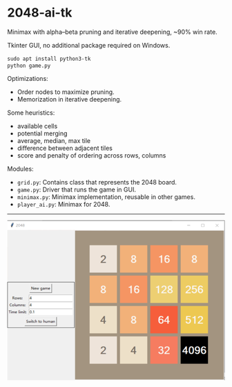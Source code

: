 # 2048-ai-tk
Minimax with alpha–beta pruning and iterative deepening, ~90% win rate.

Tkinter GUI, no additional package required on Windows.
```
sudo apt install python3-tk
python game.py
```

Optimizations:
- Order nodes to maximize pruning.
- Memorization in iterative deepening.

Some heuristics:
- available cells
- potential merging
- average, median, max tile
- difference between adjacent tiles
- score and penalty of ordering across rows, columns

Modules:
- `grid.py`: Contains class that represents the 2048 board.
- `game.py`: Driver that runs the game in GUI.
- `minimax.py`: Minimax implementation, reusable in other games.
- `player_ai.py`: Minimax for 2048.

---
![2048](4096.png)

